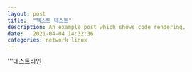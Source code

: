 ```yaml
---
layout: post
title:  "텍스트 테스트"
description: An example post which shows code rendering.
date:   2021-04-04 14:32:36 
categories: network linux
---
```

'''테스트라인
